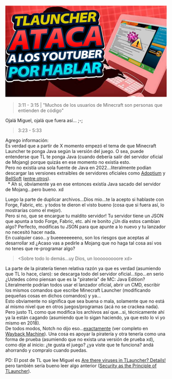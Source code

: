 [![TLAUNCHER Ataca a los YouTuber por hablar (NO PUEDE SER 🤦‍♂️)](../../src/img/Vid-02-Thumb.jpg)](https://www.youtube.com/watch?v=6NBdJQf7V0c)

> 3:11 - 3:15 | "Muchos de los usuarios de Minecraft son personas que entienden de código"

Ojalá Miguel, ojalá que fuera así... ;-;

> 3:23 - 5:33

Agrego información:\
Es verdad que a partir de X momento empezó el tema de que Minecraft Launcher te ponga Java según la versión del juego. O sea, puede entenderse que TL te ponga Java (cuando debería salir del servidor oficial de Mojang) porque quizás en ese momento no existía esto.\
Pero no existía una sola fuente de Java en 2022...literalmente podían descargar las versiones extraibles de servidores oficiales como [Adoptium](https://adoptium.net/) y [BellSoft](https://bell-sw.com/) ([entre otros](https://minecraft.fandom.com/wiki/Tutorials/Update_Java#Where_to_download)).\
&nbsp; \* Ah si, obviamente ya en ese entonces existía Java sacado del servidor de Mojang...pero bueno. xd

Luego la parte de duplicar archivos...Dios mio...te la acepto si hablaste con Forge, Fabric, etc. y todos te dieron el visto bueno (cosa que si fuera así, lo mostrarías como el mejor).\
Pero si no, que se encargue tu maldito servidor! Tu servidor tiene un JSON que apunta a todo Forge, Fabric, etc. ahí re bonito ¿Un día estos cambian algo? Perfecto, modificas tu JSON para que apunte a lo nuevo y tu lanzador no necesitó hacer nada.\
En cualquier caso...y bueeeeeeeeno, son los riesgos que aceptas al desarrollar xd ¿Acaso vas a pedirle a Mojang que no haga tal cosa así vos no tenes que re-programar algo?

> <Sobre todo lo demás...uy Dios, un looooooooore xd>

La parte de la piratería tienen relativa razón ya que es verdad (asumiendo que TL lo hace, claro): se descarga todo del servidor oficial...tipo...en serio ¿Ustedes cómo piensan que es la "piratería" de MC: Java Edition? Literalmente podrían todos usar el lanzador oficial, abrir un CMD, escribir los mismos comandos que escribe Minecraft Launcher (modificando pequeñas cosas en dichos comandos) y ya...\
Esto obviamente no significa que sea buena o mala, solamente que no está al mismo nivel que en otros juegos/programas (acá no se crackea nada). Pero justo TL como que modifica los archivos así que...si, técnicamente ahí ya la están cagando (asumiendo que lo sigan haciendo, ya que esto lo vi yo mismo en 2018).\
De todos modos, Notch no dijo eso...[exactamente](https://twitter.com/notch/status/157261795139125248) (ver completo en [Wayback Machine](https://web.archive.org/web/20131025133021/https://twitter.com/notch/status/157261795139125248)). Una cosa es apoyar la piratería y otra tenerla como una forma de prueba (asumiendo que no exista una versión de prueba xd), como dije al inicio: ¿te gusta el juego? ¿ya viste que te funciona? andá ahorrando y compralo cuando puedas.

PD: El post de TL que lee Miguel es [Are there viruses in TLauncher? Details!](https://tlauncher.org/en/news_26/about-viruses_18524.html) pero también sería bueno leer algo anterior ([Security as the Principle of TLauncher](https://tlauncher.org/en/news_26/principle-safety-launcher_5729.html)).
